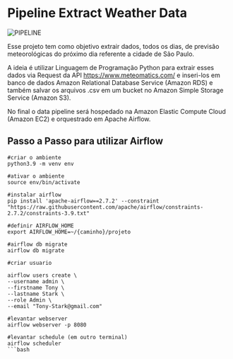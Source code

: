 # Pipeline Extract Weather Data

![PIPELINE](https://github.com/rafaelfabri/pipeline_api_weather/blob/main/dags/fluxo.png)

Esse projeto tem como objetivo extrair dados, todos os dias, de previsão meteorológicas do próximo dia  referente a cidade de São Paulo.

A ideia é utilizar Linguagem de Programação Python para extrair esses dados via Request da API https://www.meteomatics.com/ e inseri-los em banco de dados Amazon Relational Database Service (Amazon RDS) e também salvar os arquivos .csv em um bucket no Amazon Simple Storage Service (Amazon S3).

No final o data pipeline será hospedado na Amazon Elastic Compute Cloud (Amazon EC2) e orquestrado em Apache Airflow.




## Passo a Passo para utilizar Airflow  

```
#criar o ambiente
python3.9 -m venv env

#ativar o ambiente 
source env/bin/activate

#instalar airflow
pip install 'apache-airflow==2.7.2' --constraint "https://raw.githubusercontent.com/apache/airflow/constraints-2.7.2/constraints-3.9.txt"

#definir AIRFLOW_HOME 
export AIRFLOW_HOME=~/{caminho}/projeto

#airflow db migrate
airflow db migrate

#criar usuario

airflow users create \
--username admin \ 
--firstname Tony \
--lastname Stark \
--role Admin \
--email "Tony-Stark@gmail.com"

#levantar webserver
airflow webserver -p 8080

#levantar schedule (em outro terminal)
airflow scheduler
```bash
